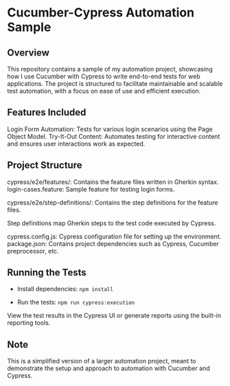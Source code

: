 # Cucumber-Cypress Automation Sample

## Overview
This repository contains a sample of my automation project, showcasing how I use Cucumber with Cypress to write end-to-end tests for web applications. The project is structured to facilitate maintainable and scalable test automation, with a focus on ease of use and efficient execution.

## Features Included
Login Form Automation: Tests for various login scenarios using the Page Object Model.
Try-It-Out Content: Automates testing for interactive content and ensures user interactions work as expected.

## Project Structure
cypress/e2e/features/: Contains the feature files written in Gherkin syntax.
login-cases.feature: Sample feature for testing login forms.

cypress/e2e/step-definitions/: Contains the step definitions for the feature files.

Step definitions map Gherkin steps to the test code executed by Cypress.

cypress.config.js: Cypress configuration file for setting up the environment.
package.json: Contains project dependencies such as Cypress, Cucumber preprocessor, etc.

## Running the Tests
- Install dependencies:
`npm install`

- Run the tests:
`npm run cypress:execution`

View the test results in the Cypress UI or generate reports using the built-in reporting tools.

## Note
This is a simplified version of a larger automation project, meant to demonstrate the setup and approach to automation with Cucumber and Cypress.